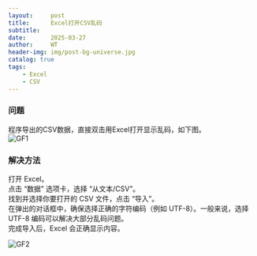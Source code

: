 ```yaml
---
layout:     post
title:      Excel打开CSV乱码
subtitle:   
date:       2025-03-27
author:     WT
header-img: img/post-bg-universe.jpg
catalog: true
tags:
    - Excel
    - CSV      
---
```


### 问题

程序导出的CSV数据，直接双击用Excel打开显示乱码，如下图。  
![GF1](http://www.spatial.pro/img/D20250327_01.png)  

### 解决方法
打开 Excel。  
点击 “数据” 选项卡，选择 “从文本/CSV”。  
找到并选择你要打开的 CSV 文件，点击 “导入”。  
在弹出的对话框中，确保选择正确的字符编码（例如 UTF-8）。一般来说，选择 UTF-8 编码可以解决大部分乱码问题。  
完成导入后，Excel 会正确显示内容。  

![GF2](http://www.spatial.pro/img/D20250327_02.png) 

